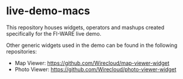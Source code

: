 live-demo-macs
==============

This repository houses widgets, operators and mashups created specifically for the FI-WARE live demo.

Other generic widgets used in the demo can be found in the following repositories:

* Map Viewer: https://github.com/Wirecloud/map-viewer-widget
* Photo Viewer: https://github.com/Wirecloud/photo-viewer-widget
